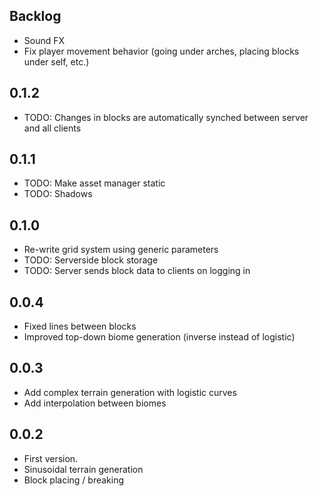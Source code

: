 ## Backlog
* Sound FX
* Fix player movement behavior (going under arches, placing blocks under self, etc.)

## 0.1.2

* TODO: Changes in blocks are automatically synched between server and all clients

## 0.1.1

* TODO: Make asset manager static
* TODO: Shadows

## 0.1.0

* Re-write grid system using generic parameters
* TODO: Serverside block storage
* TODO: Server sends block data to clients on logging in

## 0.0.4

* Fixed lines between blocks
* Improved top-down biome generation (inverse instead of logistic)

## 0.0.3

* Add complex terrain generation with logistic curves
* Add interpolation between biomes

## 0.0.2

* First version.
* Sinusoidal terrain generation
* Block placing / breaking
